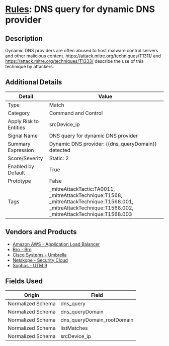 # [Rules](README.md): DNS query for dynamic DNS provider

## Description
Dynamic DNS providers are often abused to host malware control servers and other malicious content. https://attack.mitre.org/techniques/T1311/ and https://attack.mitre.org/techniques/T1333/ describe the use of this technique by attackers.

## Additional Details
|Detail|Value|
|----|----|
|Type|Match|
|Category|Command and Control|
|Apply Risk to Entities|srcDevice_ip|
|Signal Name|DNS query for dynamic DNS provider|
|Summary Expression|Dynamic DNS provider: {{dns_queryDomain}} detected|
|Score/Severity|Static: 2|
|Enabled by Default|True|
|Prototype|False|
|Tags|_mitreAttackTactic:TA0011, _mitreAttackTechnique:T1568, _mitreAttackTechnique:T1568.001, _mitreAttackTechnique:T1568.002, _mitreAttackTechnique:T1568.003|
## Vendors and Products
- [Amazon AWS - Application Load Balancer](../products/5bb9e0b3-8d57-4b10-8952-0b6ffe91b599.md)
- [Bro - Bro](../products/37C866BF-72E1-470A-9072-EDB908F56951.md)
- [Cisco Systems - Umbrella](../products/5ba50e74-3c05-4ea8-aeaf-5efde588c60f.md)
- [Netskope - Security Cloud](../products/B3582ED2-1A0C-452D-9802-97433D143486.md)
- [Sophos - UTM 9](../products/0fb003bc-8383-442f-8f3d-afcfbaefe617.md)


## Fields Used

|Origin|Field|
|----|----|
|Normalized Schema|dns_query|
|Normalized Schema|dns_queryDomain|
|Normalized Schema|dns_queryDomain_rootDomain|
|Normalized Schema|listMatches|
|Normalized Schema|srcDevice_ip|



